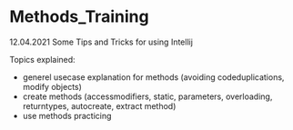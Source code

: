 # Methods_Training
  
12.04.2021
Some Tips and Tricks for using Intellij  
  
Topics explained:  
- generel usecase explanation for methods (avoiding codeduplications, modify objects)  
- create methods (accessmodifiers, static, parameters, overloading, returntypes, autocreate, extract method)
- use methods practicing
